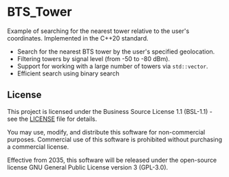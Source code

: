 # BTS_Tower
Example of searching for the nearest tower relative to the user's coordinates.
Implemented in the C++20 standard.

- Search for the nearest BTS tower by the user's specified geolocation.
- Filtering towers by signal level (from -50 to -80 dBm).
- Support for working with a large number of towers via `std::vector`.
- Efficient search using binary search

## License

This project is licensed under the Business Source License 1.1 (BSL-1.1) - see the [LICENSE](https://github.com/Aisare/BTS_Tower/blob/main/LICENSE) file for details.

You may use, modify, and distribute this software for non-commercial purposes. Commercial use of this software is prohibited without purchasing a commercial license.

Effective from 2035, this software will be released under the open-source license GNU General Public License version 3 (GPL-3.0).
